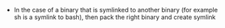 * In the case of a binary that is symlinked to another binary (for example sh is a symlink to bash), then pack the right binary and create symlink